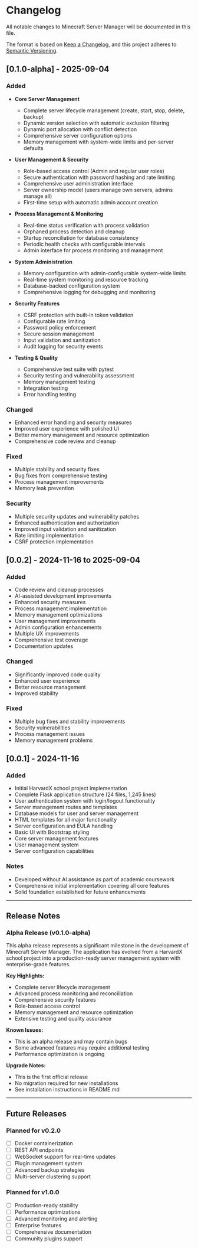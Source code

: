 # Changelog

All notable changes to Minecraft Server Manager will be documented in this file.

The format is based on [Keep a Changelog](https://keepachangelog.com/en/1.0.0/),
and this project adheres to [Semantic Versioning](https://semver.org/spec/v2.0.0.html).

## [0.1.0-alpha] - 2025-09-04

### Added

- **Core Server Management**
  - Complete server lifecycle management (create, start, stop, delete, backup)
  - Dynamic version selection with automatic exclusion filtering
  - Dynamic port allocation with conflict detection
  - Comprehensive server configuration options
  - Memory management with system-wide limits and per-server defaults

- **User Management & Security**
  - Role-based access control (Admin and regular user roles)
  - Secure authentication with password hashing and rate limiting
  - Comprehensive user administration interface
  - Server ownership model (users manage own servers, admins manage all)
  - First-time setup with automatic admin account creation

- **Process Management & Monitoring**
  - Real-time status verification with process validation
  - Orphaned process detection and cleanup
  - Startup reconciliation for database consistency
  - Periodic health checks with configurable intervals
  - Admin interface for process monitoring and management

- **System Administration**
  - Memory configuration with admin-configurable system-wide limits
  - Real-time system monitoring and resource tracking
  - Database-backed configuration system
  - Comprehensive logging for debugging and monitoring

- **Security Features**
  - CSRF protection with built-in token validation
  - Configurable rate limiting
  - Password policy enforcement
  - Secure session management
  - Input validation and sanitization
  - Audit logging for security events

- **Testing & Quality**
  - Comprehensive test suite with pytest
  - Security testing and vulnerability assessment
  - Memory management testing
  - Integration testing
  - Error handling testing

### Changed

- Enhanced error handling and security measures
- Improved user experience with polished UI
- Better memory management and resource optimization
- Comprehensive code review and cleanup

### Fixed

- Multiple stability and security fixes
- Bug fixes from comprehensive testing
- Process management improvements
- Memory leak prevention

### Security

- Multiple security updates and vulnerability patches
- Enhanced authentication and authorization
- Improved input validation and sanitization
- Rate limiting implementation
- CSRF protection implementation

## [0.0.2] - 2024-11-16 to 2025-09-04

### Added

- Code review and cleanup processes
- AI-assisted development improvements
- Enhanced security measures
- Process management implementation
- Memory management optimizations
- User management improvements
- Admin configuration enhancements
- Multiple UX improvements
- Comprehensive test coverage
- Documentation updates

### Changed

- Significantly improved code quality
- Enhanced user experience
- Better resource management
- Improved stability

### Fixed

- Multiple bug fixes and stability improvements
- Security vulnerabilities
- Process management issues
- Memory management problems

## [0.0.1] - 2024-11-16

### Added

- Initial HarvardX school project implementation
- Complete Flask application structure (24 files, 1,245 lines)
- User authentication system with login/logout functionality
- Server management routes and templates
- Database models for user and server management
- HTML templates for all major functionality
- Server configuration and EULA handling
- Basic UI with Bootstrap styling
- Core server management features
- User management system
- Server configuration capabilities

### Notes

- Developed without AI assistance as part of academic coursework
- Comprehensive initial implementation covering all core features
- Solid foundation established for future enhancements

---

## Release Notes

### Alpha Release (v0.1.0-alpha)

This alpha release represents a significant milestone in the development of Minecraft
Server Manager. The application has evolved from a HarvardX school project into a
production-ready server management system with enterprise-grade features.

**Key Highlights:**

- Complete server lifecycle management
- Advanced process monitoring and reconciliation
- Comprehensive security features
- Role-based access control
- Memory management and resource optimization
- Extensive testing and quality assurance

**Known Issues:**

- This is an alpha release and may contain bugs
- Some advanced features may require additional testing
- Performance optimization is ongoing

**Upgrade Notes:**

- This is the first official release
- No migration required for new installations
- See installation instructions in README.md

---

## Future Releases

### Planned for v0.2.0

- [ ] Docker containerization
- [ ] REST API endpoints
- [ ] WebSocket support for real-time updates
- [ ] Plugin management system
- [ ] Advanced backup strategies
- [ ] Multi-server clustering support

### Planned for v1.0.0

- [ ] Production-ready stability
- [ ] Performance optimizations
- [ ] Advanced monitoring and alerting
- [ ] Enterprise features
- [ ] Comprehensive documentation
- [ ] Community plugins support
